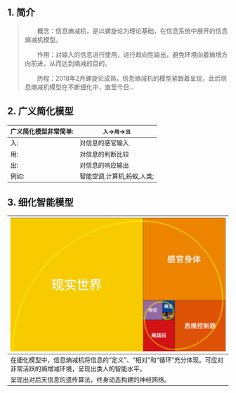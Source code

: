 ## 1. 简介

> 　　概念：信息熵减机，是以螺旋论为理论基础，在信息系统中展开的信息熵减机模型。
>
> 　　作用：对输入的信息进行使用，进行趋向性输出，避免环境向着熵增方向前进，从而达到熵减的目的。
>
> 　　历程：2018年2月螺旋论成熟，信息熵减机的模型紧跟着呈现，此后信息熵减机模型在不断细化中，直至今日...


## 2. 广义简化模型

| 广义简化模型非常简单: | `入`->`用`->`出` |
| --- | --- |
| 入: | 对信息的感官输入 |
| 用: | 对信息的判断比较 |
| 出: | 对信息的响应输出 |
| 例如: | 智能空调,计算机,蚂蚁,人类; |

## 3. 细化智能模型

| ![](../手写笔记/assets/162_信息熵减机模型.png) |
| --- |
| 在细化模型中，信息熵减机将信息的“定义”、“相对”和“循环”充分体现。可应对非常活跃的熵增减环境，呈现出类人的智能水平。 |
| 呈现出对后天信息的遗传算法，终身动态构建的神经网络。 |
